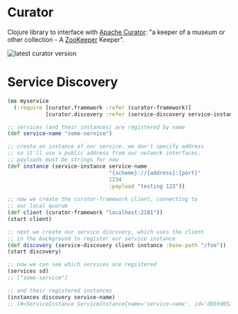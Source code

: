 Curator
=======

Clojure library to interface with [Apache Curator](http://curator.apache.org/): "a keeper of a museum or other collection - A [ZooKeeper](http://zookeeper.apache.org) Keeper".

![latest curator version](https://clojars.org/curator/latest-version.svg)

# Service Discovery

```clojure
(ns myservice
  (:require [curator.framework :refer (curator-framework)]
            [curator.discovery :refer (service-discovery service-instance start instances services)]))

;; services (and their instances) are registered by name
(def service-name "some-service")

;; create an instance of our service. we don't specify address
;; so it'll use a public address from our network interfaces.
;; payloads must be strings for now
(def instance (service-instance service-name
                                "{scheme}://{address}:{port}"
                                1234
                                :payload "testing 123"))
                                
;; now we create the curator-framework client, connecting to
;; our local quorum                                
(def client (curator-framework "localhost:2181"))
(start client)

;; next we create our service discovery, which uses the client
;; in the background to register our service instance
(def discovery (service-discovery client instance :base-path "/foo"))
(start discovery)

;; now we can see which services are registered
(services sd)
;; ["some-service"]

;; and their registered instances
(instances discovery service-name)
;; [#<ServiceInstance ServiceInstance{name='service-name', id='d859d052-0df0-40aa-925e-358154953a19', address='192.168.1.241', port=1234, sslPort=null, payload=testing 123, registrationTimeUTC=1400195776978, serviceType=DYNAMIC, uriSpec=org.apache.curator.x.discovery.UriSpec@6c2ac0dc}>]
```

